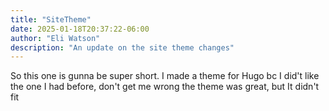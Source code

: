```yaml
---
title: "SiteTheme"
date: 2025-01-18T20:37:22-06:00
author: "Eli Watson"
description: "An update on the site theme changes"
---
```

So this one is gunna be super short. I made a theme for Hugo bc I did't like the one I had before, don't get me wrong
the theme was great, but It didn't fit 
